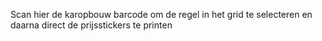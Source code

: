 Scan hier de karopbouw barcode om de regel in het grid te selecteren en daarna direct de prijsstickers te printen